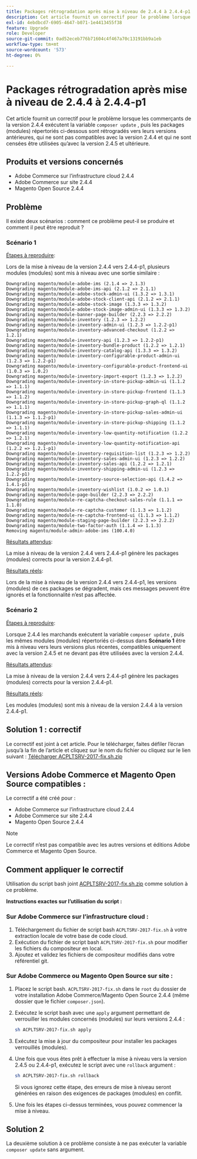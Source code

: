 ```yaml
---
title: Packages rétrogradation après mise à niveau de 2.4.4 à 2.4.4-p1
description: Cet article fournit un correctif pour le problème lorsque les commerçants de la version 2.4.4 exécutent la commande "mise à jour du compositeur", puis que les packages (modules) répertoriés ci-dessous sont rétrogradés vers leurs versions antérieures qui ne sont pas compatibles avec la version 2.4.4 et qui sont censés être utilisés uniquement avec la version 2.4.5 et ultérieures.
exl-id: 4ebdbcd7-6905-4647-b071-1e4413455f38
feature: Upgrade
role: Developer
source-git-commit: 0ad52eceb776b71604c4f467a70c13191bb9a1eb
workflow-type: tm+mt
source-wordcount: '573'
ht-degree: 0%

---
```


# Packages rétrogradation après mise à niveau de 2.4.4 à 2.4.4-p1

Cet article fournit un correctif pour le problème lorsque les commerçants de la version 2.4.4 exécutent la variable `composer update` , puis les packages (modules) répertoriés ci-dessous sont rétrogradés vers leurs versions antérieures, qui ne sont pas compatibles avec la version 2.4.4 et qui ne sont censées être utilisées qu’avec la version 2.4.5 et ultérieure.

## Produits et versions concernés

* Adobe Commerce sur l’infrastructure cloud 2.4.4
* Adobe Commerce sur site 2.4.4
* Magento Open Source 2.4.4

## Problème

Il existe deux scénarios : comment ce problème peut-il se produire et comment il peut être reproduit ?

### Scénario 1

<u>Étapes à reproduire</u>:

Lors de la mise à niveau de la version 2.4.4 vers 2.4.4-p1, plusieurs modules (modules) sont mis à niveau avec une sortie similaire :

```text
Downgrading magento/module-adobe-ims (2.1.4 => 2.1.3)
Downgrading magento/module-adobe-ims-api (2.1.2 => 2.1.1)
Downgrading magento/module-adobe-stock-admin-ui (1.3.2 => 1.3.1)
Downgrading magento/module-adobe-stock-client-api (2.1.2 => 2.1.1)
Downgrading magento/module-adobe-stock-image (1.3.3 => 1.3.2)
Downgrading magento/module-adobe-stock-image-admin-ui (1.3.3 => 1.3.2)
Downgrading magento/module-banner-page-builder (2.2.3 => 2.2.2)
Downgrading magento/module-inventory (1.2.3 => 1.2.2)
Downgrading magento/module-inventory-admin-ui (1.2.3 => 1.2.2-p1)
Downgrading magento/module-inventory-advanced-checkout (1.2.2 => 1.2.1)
Downgrading magento/module-inventory-api (1.2.3 => 1.2.2-p1)
Downgrading magento/module-inventory-bundle-product (1.2.2 => 1.2.1)
Downgrading magento/module-inventory-catalog-api (1.3.3 => 1.3.2)
Downgrading magento/module-inventory-configurable-product-admin-ui (1.2.3 => 1.2.2-p1)
Downgrading magento/module-inventory-configurable-product-frontend-ui (1.0.3 => 1.0.2)
Downgrading magento/module-inventory-import-export (1.2.3 => 1.2.2)
Downgrading magento/module-inventory-in-store-pickup-admin-ui (1.1.2 => 1.1.1)
Downgrading magento/module-inventory-in-store-pickup-frontend (1.1.3 => 1.1.2)
Downgrading magento/module-inventory-in-store-pickup-graph-ql (1.1.2 => 1.1.1)
Downgrading magento/module-inventory-in-store-pickup-sales-admin-ui (1.1.3 => 1.1.2-p1)
Downgrading magento/module-inventory-in-store-pickup-shipping (1.1.2 => 1.1.1)
Downgrading magento/module-inventory-low-quantity-notification (1.2.2 => 1.2.1)
Downgrading magento/module-inventory-low-quantity-notification-api (1.2.2 => 1.2.1-p1)
Downgrading magento/module-inventory-requisition-list (1.2.3 => 1.2.2)
Downgrading magento/module-inventory-sales-admin-ui (1.2.3 => 1.2.2)
Downgrading magento/module-inventory-sales-api (1.2.2 => 1.2.1)
Downgrading magento/module-inventory-shipping-admin-ui (1.2.3 => 1.2.2-p1)
Downgrading magento/module-inventory-source-selection-api (1.4.2 => 1.4.1-p1)
Downgrading magento/module-inventory-wishlist (1.0.2 => 1.0.1)
Downgrading magento/module-page-builder (2.2.3 => 2.2.2)
Downgrading magento/module-re-captcha-checkout-sales-rule (1.1.1 => 1.1.0)
Downgrading magento/module-re-captcha-customer (1.1.3 => 1.1.2)
Downgrading magento/module-re-captcha-frontend-ui (1.1.3 => 1.1.2)
Downgrading magento/module-staging-page-builder (2.2.3 => 2.2.2)
Downgrading magento/module-two-factor-auth (1.1.4 => 1.1.3)
Removing magento/module-admin-adobe-ims (100.4.0)
```

<u>Résultats attendus</u>:

La mise à niveau de la version 2.4.4 vers 2.4.4-p1 génère les packages (modules) corrects pour la version 2.4.4-p1.

<u>Résultats réels</u>:

Lors de la mise à niveau de la version 2.4.4 vers 2.4.4-p1, les versions (modules) de ces packages se dégradent, mais ces messages peuvent être ignorés et la fonctionnalité n’est pas affectée.

### Scénario 2

<u>Étapes à reproduire</u>:

Lorsque 2.4.4 les marchands exécutent la variable `composer update` , puis les mêmes modules (modules) répertoriés ci-dessus dans **Scénario 1** être mis à niveau vers leurs versions plus récentes, compatibles uniquement avec la version 2.4.5 et ne devant pas être utilisées avec la version 2.4.4.

<u>Résultats attendus</u>:

La mise à niveau de la version 2.4.4 vers 2.4.4-p1 génère les packages (modules) corrects pour la version 2.4.4-p1.

<u>Résultats réels</u>:

Les modules (modules) sont mis à niveau de la version 2.4.4 à la version 2.4.4-p1.

## Solution 1 : correctif

Le correctif est joint à cet article. Pour le télécharger, faites défiler l’écran jusqu’à la fin de l’article et cliquez sur le nom du fichier ou cliquez sur le lien suivant : [Télécharger ACPLTSRV-2017-fix.sh.zip](assets/ACPLTSRV-2017-fix.sh.zip)

## Versions Adobe Commerce et Magento Open Source compatibles :

Le correctif a été créé pour :

* Adobe Commerce sur l’infrastructure cloud 2.4.4
* Adobe Commerce sur site 2.4.4
* Magento Open Source 2.4.4

>[!NOTE]
>
>Le correctif n’est pas compatible avec les autres versions et éditions Adobe Commerce et Magento Open Source.

## Comment appliquer le correctif

Utilisation du script bash joint [ACPLTSRV-2017-fix.sh.zip](assets/ACPLTSRV-2017-fix.sh.zip) comme solution à ce problème.

**Instructions exactes sur l’utilisation du script :**

### Sur Adobe Commerce sur l’infrastructure cloud :

1. Téléchargement du fichier de script bash `ACPLTSRV-2017-fix.sh` à votre extraction locale de votre base de code cloud.
1. Exécution du fichier de script bash `ACPLTSRV-2017-fix.sh` pour modifier les fichiers du compositeur en local.
1. Ajoutez et validez les fichiers de compositeur modifiés dans votre référentiel git.

### Sur Adobe Commerce ou Magento Open Source sur site :

1. Placez le script bash. `ACPLTSRV-2017-fix.sh` dans le `root` du dossier de votre installation Adobe Commerce/Magento Open Source 2.4.4 (même dossier que le fichier `composer.json`).
1. Exécutez le script bash avec une `apply` argument permettant de verrouiller les modules concernés (modules) sur leurs versions 2.4.4 :

   ```bash
   sh ACPLTSRV-2017-fix.sh apply
   ```

1. Exécutez la mise à jour du compositeur pour installer les packages verrouillés (modules).
1. Une fois que vous êtes prêt à effectuer la mise à niveau vers la version 2.4.5 ou 2.4.4-p1, exécutez le script avec une `rollback` argument :

   ```bash
   sh ACPLTSRV-2017-fix.sh rollback
   ```

   Si vous ignorez cette étape, des erreurs de mise à niveau seront générées en raison des exigences de packages (modules) en conflit.
1. Une fois les étapes ci-dessus terminées, vous pouvez commencer la mise à niveau.

## Solution 2

La deuxième solution à ce problème consiste à ne pas exécuter la variable `composer update` sans argument.
